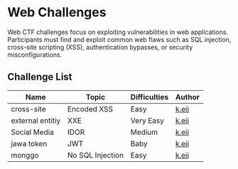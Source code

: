 # Web Challenges

Web CTF challenges focus on exploiting vulnerabilities in web applications. Participants must find and exploit common web flaws such as SQL injection, cross-site scripting (XSS), authentication bypasses, or security misconfigurations.

## Challenge List

| Name   | Topic           | Difficulties | Author |
|--------|-----------------|--------------|--------|
| cross-site | Encoded XSS         | Easy | [k.eii](https://github.com/jonscafe) |
| external entitiy | XXE         | Very Easy | [k.eii](https://github.com/jonscafe) |
| Social Media | IDOR | Medium | [k.eii](https://github.com/jonscafe) |
| jawa token | JWT | Baby | [k.eii](https://github.com/jonscafe) |
| monggo | No SQL Injection | Easy | [k.eii](https://github.com/jonscafe) |